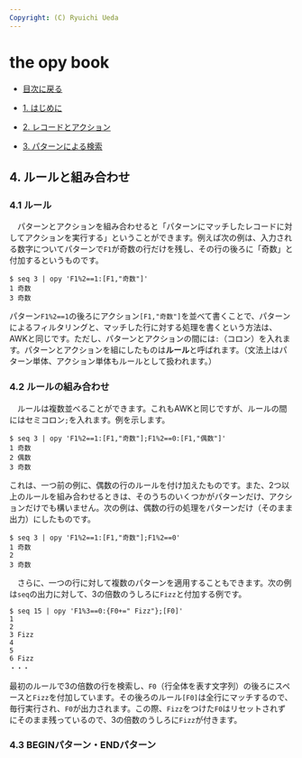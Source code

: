 ```yaml
---
Copyright: (C) Ryuichi Ueda
---
```


# the opy book

* [目次に戻る](/?page=opy_book)

* [1. はじめに](/?page=opy_intro)
* [2. レコードとアクション](/?page=opy_action)
* [3. パターンによる検索](/?page=opy_pattern)

## 4. ルールと組み合わせ

### 4.1 ルール

　パターンとアクションを組み合わせると「パターンにマッチしたレコードに対してアクションを実行する」ということができます。例えば次の例は、入力される数字についてパターンで`F1`が奇数の行だけを残し、その行の後ろに「奇数」と付加するというものです。

```
$ seq 3 | opy 'F1%2==1:[F1,"奇数"]'
1 奇数
3 奇数
```

パターン`F1%2==1`の後ろにアクション`[F1,"奇数"]`を並べて書くことで、パターンによるフィルタリングと、マッチした行に対する処理を書くという方法は、AWKと同じです。ただし、パターンとアクションの間には`:`（コロン）を入れます。パターンとアクションを組にしたものは**ルール**と呼ばれます。（文法上はパターン単体、アクション単体もルールとして扱われます。）

### 4.2 ルールの組み合わせ

　ルールは複数並べることができます。これもAWKと同じですが、ルールの間にはセミコロン`;`を入れます。例を示します。

```
$ seq 3 | opy 'F1%2==1:[F1,"奇数"];F1%2==0:[F1,"偶数"]'
1 奇数
2 偶数
3 奇数
```

これは、一つ前の例に、偶数の行のルールを付け加えたものです。また、2つ以上のルールを組み合わせるときは、そのうちのいくつかがパターンだけ、アクションだけでも構いません。次の例は、偶数の行の処理をパターンだけ（そのまま出力）にしたものです。

```
$ seq 3 | opy 'F1%2==1:[F1,"奇数"];F1%2==0'
1 奇数
2
3 奇数
```

　さらに、一つの行に対して複数のパターンを適用することもできます。次の例は`seq`の出力に対して、3の倍数のうしろに`Fizz`と付加する例です。

```
$ seq 15 | opy 'F1%3==0:{F0+=" Fizz"};[F0]'
1
2
3 Fizz
4
5
6 Fizz
・・・
```

最初のルールで3の倍数の行を検索し、`F0`（行全体を表す文字列）の後ろにスペースと`Fizz`を付加しています。その後ろのルール`[F0]`は全行にマッチするので、毎行実行され、`F0`が出力されます。この際、`Fizz`をつけた`F0`はリセットされずにそのまま残っているので、3の倍数のうしろに`Fizz`が付きます。

### 4.3 BEGINパターン・ENDパターン



